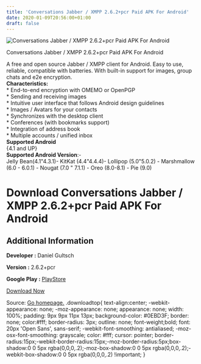 ```yaml
---
title: 'Conversations Jabber / XMPP 2.6.2+pcr Paid APK For Android'
date: 2020-01-09T20:56:00+01:00
draft: false
---
```


![Conversations Jabber / XMPP 2.6.2+pcr Paid APK For Android](https://i2.wp.com/apkhome.net/wp-content/uploads/2020/01/Conversations-Jabber.png "Conversations Jabber / XMPP 2.6.2+pcr Paid APK For Android")

  

Conversations Jabber / XMPP 2.6.2+pcr Paid APK For Android

A free and open source Jabber / XMPP client for Android. Easy to use, reliable, compatible with batteries. With built-in support for images, group chats and e2e encryption.  
**Characteristics:**  
\* End-to-end encryption with OMEMO or OpenPGP  
\* Sending and receiving images  
\* Intuitive user interface that follows Android design guidelines  
\* Images / Avatars for your contacts  
\* Synchronizes with the desktop client  
\* Conferences (with bookmarks support)  
\* Integration of address book  
\* Multiple accounts / unified inbox  
**Supported Android**  
{4.1 and UP}  
**Supported Android Version**:-  
Jelly Bean(4.1"4.3.1)- KitKat (4.4"4.4.4)- Lollipop (5.0"5.0.2) - Marshmallow (6.0 - 6.0.1) - Nougat (7.0 " 7.1.1) - Oreo (8.0-8.1) - Pie (9.0)

Download Conversations Jabber / XMPP 2.6.2+pcr Paid APK For Android
===================================================================

Additional Information
----------------------

**Developer :** Daniel Gultsch

**Version :** 2.6.2+pcr

**Google Play :** [PlayStore](https://play.google.com/store/apps/details?id=eu.siacs.conversations)

  

[Download Now](https://store4app.co/post/conversations-jabber-xmpp-2-6-2-pcr-paid-apk-for-android_1578599477)

  
Source: [Go homepage.](https://store4app.co/post/conversations-jabber-xmpp-2-6-2-pcr-paid-apk-for-android_1578599477) .downloadtop{ text-align:center; -webkit-appearance: none; -moz-appearance: none; appearance: none; width: 100%; padding: 9px 9px 11px 13px; background-color: #0EBD3F; border: none; color:#fff; border-radius: 3px; outline: none; font-weight;bold; font: 20px 'Open Sans', sans-serif; -webkit-font-smoothing: antialiased; -moz-osx-font-smoothing: grayscale; color: #fff; cursor: pointer; border-radius:15px;-webkit-border-radius:15px;-moz-border-radius:5px;box-shadow:0 0 5px rgba(0,0,0,.2);-moz-box-shadow:0 0 5px rgba(0,0,0,.2);-webkit-box-shadow:0 0 5px rgba(0,0,0,.2) !important; }